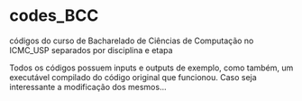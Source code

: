 # codes_BCC
códigos do curso de Bacharelado de Ciências de Computação no ICMC_USP separados por disciplina e etapa


Todos os códigos possuem inputs e outputs de exemplo, como também, um executável compilado do código original que funcionou. Caso seja interessante a modificação dos mesmos...
